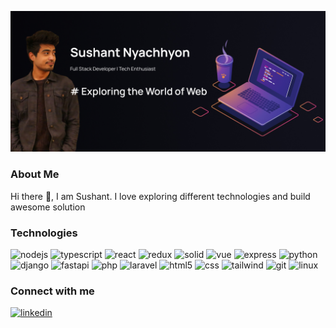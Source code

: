 [![sushantnyachhyon](https://github.com/SushantNyachhyon/sushantnyachhyon/blob/main/assets/me.jpg)](https://github.com/SushantNyachhyon/)

### About Me

Hi there :wave:,
I am Sushant. I love exploring different technologies and build awesome solution

### Technologies

![nodejs](https://img.shields.io/badge/Nodejs-282C34?style=for-the-badge&logo=node.js)&nbsp;![typescript](https://img.shields.io/badge/Typescript-282C34?style=for-the-badge&logo=typescript)&nbsp;![react](https://img.shields.io/badge/React-282C34?style=for-the-badge&logo=react)&nbsp;![redux](https://img.shields.io/badge/Redux-282C34?style=for-the-badge&logo=redux)&nbsp;![solid](https://img.shields.io/badge/Solid-282C34?style=for-the-badge&logo=solid)&nbsp;![vue](https://img.shields.io/badge/Vue-282C34?style=for-the-badge&logo=vue.js)&nbsp;![express](https://img.shields.io/badge/Express-282C34?style=for-the-badge&logo=express)&nbsp;![python](https://img.shields.io/badge/Python-282C34?style=for-the-badge&logo=python)&nbsp;![django](https://img.shields.io/badge/Django-282C34?style=for-the-badge&logo=django)&nbsp;![fastapi](https://img.shields.io/badge/FastAPI-282C34?style=for-the-badge&logo=fastapi)&nbsp;![php](https://img.shields.io/badge/PHP-282C34?style=for-the-badge&logo=php)&nbsp;![laravel](https://img.shields.io/badge/Laravel-282C34?style=for-the-badge&logo=laravel)&nbsp;![html5](https://img.shields.io/badge/HTML5-282C34?style=for-the-badge&logo=html5)&nbsp;![css](https://img.shields.io/badge/CSS3-282C34?style=for-the-badge&logo=css3)&nbsp;![tailwind](https://img.shields.io/badge/Tailwind-282C34?style=for-the-badge&logo=tailwindcss)&nbsp;![git](https://img.shields.io/badge/GIT-282C34?style=for-the-badge&logo=git)&nbsp;![linux](https://img.shields.io/badge/Linux-282C34?style=for-the-badge&logo=linux)

### Connect with me

[![linkedin](https://img.shields.io/badge/sushantnyachhyon-0072b1?logo=linkedin)](https://www.linkedin.com/in/sushant-nyachhyon/)

